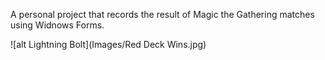 A personal project that records the result of Magic the Gathering matches using Widnows Forms.

![alt Lightning Bolt](Images/Red Deck Wins.jpg)

